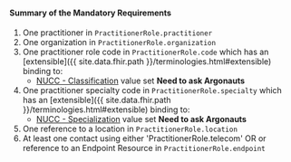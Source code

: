 #### Summary of the Mandatory Requirements 

1.  One practitioner in `PractitionerRole.practitioner`
1.  One organization in `PractitionerRole.organization`
1.  One practitioner role code in `PractitionerRole.code` which has an [extensible]({{ site.data.fhir.path }}/terminologies.html#extensible) binding to:
    -    [NUCC - Classification](http://www.fhir.org/guides/argonaut/pd/ValueSet-provider-role.html) value set **Need to ask Argonauts**
1.  One practitioner specialty code in `PractitionerRole.specialty` which has an [extensible]({{ site.data.fhir.path }}/terminologies.html#extensible) binding to:
    -    [NUCC - Specialization](http://www.fhir.org/guides/argonaut/pd/ValueSet-provider-specialty.html) value set **Need to ask Argonauts**
1.  One reference to a location in `PractitionerRole.location`
1.  At least one contact using either 'PractitionerRole.telecom' OR or reference to an Endpoint Resource in  `PractitionerRole.endpoint`
  